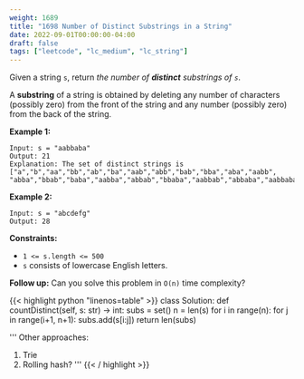 ```yaml
---
weight: 1689
title: "1698 Number of Distinct Substrings in a String"
date: 2022-09-01T00:00:00-04:00
draft: false
tags: ["leetcode", "lc_medium", "lc_string"]
---
```


Given a string `s`, return _the number of **distinct** substrings of `s`_.

A **substring** of a string is obtained by deleting any number of characters (possibly zero) from the front of the string and any number (possibly zero) from the back of the string.

**Example 1:**
```
Input: s = "aabbaba"
Output: 21
Explanation: The set of distinct strings is
["a","b","aa","bb","ab","ba","aab","abb","bab","bba","aba","aabb",
"abba","bbab","baba","aabba","abbab","bbaba","aabbab","abbaba","aabbaba"]
```
**Example 2:**
```
Input: s = "abcdefg"
Output: 28
```

**Constraints:**
- `1 <= s.length <= 500`
- `s` consists of lowercase English letters.

**Follow up:** Can you solve this problem in `O(n)` time complexity?

<div class="tabs"></div>
<div class="tab-content">
<div id="python" class="lang">
{{< highlight python "linenos=table" >}}
class Solution:
    def countDistinct(self, s: str) -> int:
        subs = set()
        n = len(s)
        for i in range(n):
            for j in range(i+1, n+1):
                subs.add(s[i:j])
        return len(subs)

'''
Other approaches:
1. Trie
2. Rolling hash?
'''
{{< / highlight >}}
</div>
</div>
